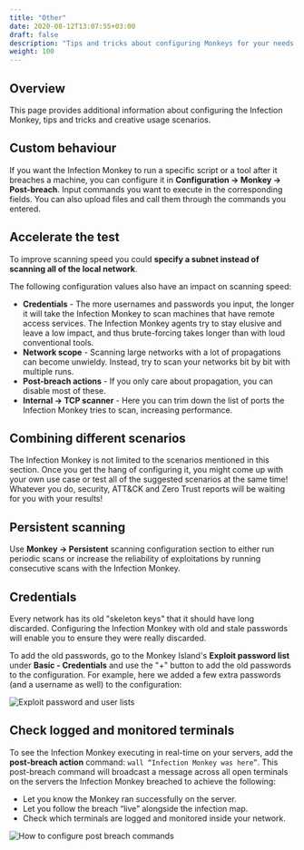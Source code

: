 ```yaml
---
title: "Other"
date: 2020-08-12T13:07:55+03:00
draft: false
description: "Tips and tricks about configuring Monkeys for your needs."
weight: 100
---
```


## Overview 
This page provides additional information about configuring the Infection Monkey, tips and tricks and creative usage scenarios.

## Custom behaviour

If you want the Infection Monkey to run a specific script or a tool after it breaches a machine, you can configure it in 
**Configuration -> Monkey -> Post-breach**. Input commands you want to execute in the corresponding fields. 
You can also upload files and call them through the commands you entered.

## Accelerate the test

To improve scanning speed you could **specify a subnet instead of scanning all of the local network**. 

The following configuration values also have an impact on scanning speed:
- **Credentials** - The more usernames and passwords you input, the longer it will take the Infection Monkey to scan machines that have
remote access services. The Infection Monkey agents try to stay elusive and leave a low impact, and thus brute-forcing takes longer than with loud conventional tools.
- **Network scope** - Scanning large networks with a lot of propagations can become unwieldy. Instead, try to scan your 
networks bit by bit with multiple runs.
- **Post-breach actions** - If you only care about propagation, you can disable most of these.
- **Internal -> TCP scanner** - Here you can trim down the list of ports the Infection Monkey tries to scan, increasing performance.

## Combining different scenarios

The Infection Monkey is not limited to the scenarios mentioned in this section. Once you get the hang of configuring it, you might come up with your own use case or test all of the suggested scenarios at the same time! Whatever you do, security, ATT&CK and Zero Trust reports will be waiting for you with your results!

## Persistent scanning

Use **Monkey -> Persistent** scanning configuration section to either run periodic scans or increase the reliability of exploitations by running consecutive scans with the Infection Monkey.

## Credentials

Every network has its old "skeleton keys" that it should have long discarded. Configuring the Infection Monkey with old and stale passwords will enable you to ensure they were really discarded. 

To add the old passwords, go to the Monkey Island's **Exploit password list** under **Basic - Credentials** and use the "+" button to add the old passwords to the configuration. For example, here we added a few extra passwords (and a username as well) to the configuration:

![Exploit password and user lists](/images/usage/scenarios/user-password-lists.png "Exploit password and user lists")

## Check logged and monitored terminals

To see the Infection Monkey executing in real-time on your servers, add the **post-breach action** command: 
`wall “Infection Monkey was here”`. This post-breach command will broadcast a message across all open terminals on the servers the Infection Monkey breached to achieve the following: 
- Let you know the Monkey ran successfully on the server. 
- Let you follow the breach “live” alongside the infection map.
- Check which terminals are logged and monitored inside your network.

![How to configure post breach commands](/images/usage/scenarios/pba-example.png "How to configure post breach commands.")
